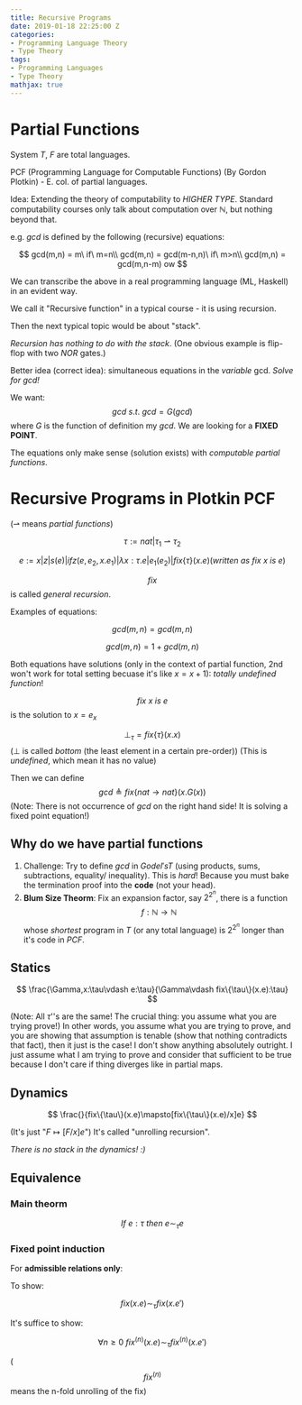 ```yaml
---
title: Recursive Programs
date: 2019-01-18 22:25:00 Z
categories:
- Programming Language Theory
- Type Theory
tags:
- Programming Languages
- Type Theory
mathjax: true
---
```


# Partial Functions

System $T$, $F$ are total languages.

PCF (Programming Language for Computable Functions) (By Gordon Plotkin) - E. col. of partial languages.

Idea: Extending the theory of computability to _HIGHER TYPE_. Standard computability
courses only talk about computation over $\mathbb{N}$, but nothing beyond that.

e.g. $gcd$ is defined by the following (recursive) equations:

$$
gcd(m,n) = m\ if\ m=n\\
gcd(m,n) = gcd(m-n,n)\ if\ m>n\\
gcd(m,n) = gcd(m,n-m) ow
$$

We can transcribe the above in a real programming language (ML, Haskell) in an evident way.

We call it "Recursive function" in a typical course - it is using recursion.

Then the next typical topic would be about "stack".

_Recursion has nothing to do with the stack_. (One obvious example is flip-flop with two $NOR$ gates.)

Better idea (correct idea): simultaneous equations in the _variable_ gcd. _Solve for gcd!_

We want: $$gcd\ s.t.\ gcd=G(gcd)$$ where $G$ is the function of definition my $gcd$.
We are looking for a __FIXED POINT__.

The equations only make sense (solution exists) with _computable partial functions_.

<!--more-->

# Recursive Programs in Plotkin PCF


($\rightharpoonup$ means _partial functions_)

$$
\tau:=nat|\tau_1\rightharpoonup\tau_2
$$

$$
e:=x|z|s(e)|ifz(e,e_2,x.e_1)|\lambda x:\tau.e|e_1(e_2)|fix\{\tau\}(x.e)(written\ as\ fix\ x\ is\ e)
$$

$$fix$$ is called _general recursion_.

Examples of equations:

$$
gcd(m,n)=gcd(m,n)
$$

$$
gcd(m,n)=1+gcd(m,n)
$$

Both equations have solutions (only in the context of partial function, 2nd won't work
for total setting becuase it's like $x=x+1$): _totally undefined function_!


$$fix\ x\ is\ e$$ is the solution to $x=e_x$

$$\perp_{\tau}=fix\{\tau\}(x.x)$$ ($\perp$ is called _bottom_ (the least element in
a certain pre-order)) (This is _undefined_, which mean it has no value)

Then we can define $$gcd \triangleq fix\{nat\rightarrow nat\}(x.G(x))$$ (Note: There
is not occurrence of $gcd$ on the right hand side! It is solving a fixed point equation!)

## Why do we have partial functions

1. Challenge: Try to define $gcd$ in $Godel's T$ (using products, sums, subtractions, equality/
inequality). This is _hard_! Because you must bake the termination proof into the __code__
(not your head).
2. __Blum Size Theorm__: Fix an expansion factor, say $2^{2^n}$, there is a function
$$f:\mathbb{N}\rightarrow\mathbb{N}$$ whose _shortest_ program in $T$ (or any total language)
is $2^{2^n}$ longer than it's code in $PCF$.

## Statics

$$
\frac{\Gamma,x:\tau\vdash e:\tau}{\Gamma\vdash fix\{\tau\}(x.e):\tau}
$$

(Note: All $\tau$''s are the same! The crucial thing: you assume what you are trying prove!)
In other words, you assume what you are trying to prove, and you are showing that assumption
is tenable (show that nothing contradicts that fact), then it just is the case! I don't
show anything absolutely outright. I just assume what I am trying to prove and consider
that sufficient to be true because I don't care if thing diverges like in partial maps.

## Dynamics

$$
\frac{}{fix\{\tau\}(x.e)\mapsto[fix\{\tau\}(x.e)/x]e}
$$

(It's just "$F\mapsto[F/x]e$") It's called "unrolling recursion".

_There is no stack in the dynamics! :)_

## Equivalence


### Main theorm

$$
If\ e:\tau\ then\ e\sim_{\tau}e
$$

### Fixed point induction

For __admissible relations only__:

To show:

$$
fix(x.e)\sim_\tau fix(x.e')
$$

It's suffice to show:

$$
\forall n\ge 0\ fix^{(n)}(x.e)\sim_\tau fix^{(n)}(x.e')
$$

($$fix^{(n)}$$ means the n-fold unrolling of the fix)
